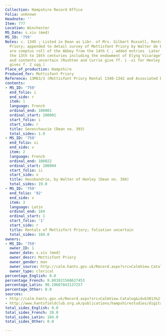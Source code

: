 ```yaml
---
Collection: Hampshire Record Office
Folia: unknown
Headnote: ''
Item: 777
Location: Winchester
MS_Date: s.xiv (med)
MS_ID: '759'
Notes: c. 1345 ; Listed in Dean as Libr. of Mrs. Gilbert Russell, Rental of Mottisfort
  Priory; appended to detail survey of Mottisfont Priory by Walter de Blount; flyleaves
  are comptus roll of the Abbey from the 14th C ; added entries  Later entries "from
  the 13th to 16th centuries including the endowment of Elyng Vicarage"; foliation
  and contents uncertain (Rushton and Currie give ff. i -xi for Henley's tract; Dean
  gives f. 2 sqq.)
Place_of_production: Hampshire
Produced_for: Mottisfont Priory
Reference: 13M63/3 (Mottisfont Priory Rental 1340-1342 and Associated Documents)
contents:
- MS_ID: '759'
  end_folio: i
  end_side: r
  item: 1
  language: French
  ordinal_end: 100001
  ordinal_start: 100001
  start_folio: i
  start_side: r
  title: Seneschaucie (Dean no. 393)
  total_sides: 1.0
- MS_ID: '759'
  end_folio: xi
  end_side: v
  item: 2
  language: French
  ordinal_end: 100022
  ordinal_start: 100004
  start_folio: ii
  start_side: v
  title: Housbondrie, by Walter of Henley (Dean no. 394)
  total_sides: 19.0
- MS_ID: '759'
  end_folio: '92'
  end_side: v
  item: 3
  language: Latin
  ordinal_end: 184
  ordinal_start: 1
  start_folio: '1'
  start_side: r
  title: Rentals of Mottisfort Priory; foliation uncertain
  total_sides: 184.0
owners:
- MS_ID: '759'
  owner_ID: 1
  owner_date: s.xiv (med)
  owner_descr: Mottisfont Priory
  owner_gender: man
  owner_source: http://calm.hants.gov.uk/Record.aspx?src=CalmView.Catalog&id=63013%2f3&pos=1
  owner_type: clerical
percentage_English: 0.0
percentage_French: 9.803921568627453
percentage_Latin: 90.19607843137257
percentage_Other: 0.0
sources:
- http://calm.hants.gov.uk/Record.aspx?src=CalmView.Catalog&id=63013%2f3&pos=1
- http://www.hantsfieldclub.org.uk/publications/hampshirestudies/digital/2000s/vol56/Rushton&Currie.pdf
total_sides_English: 0.0
total_sides_French: 20.0
total_sides_Latin: 184.0
total_sides_Other: 0.0

---
```

